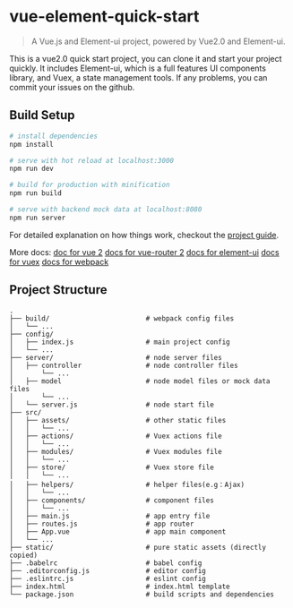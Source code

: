 # vue-element-quick-start

> A Vue.js and Element-ui project, powered by Vue2.0 and Element-ui.

This is a vue2.0 quick start project, you can clone it and start your project quickly. It includes Element-ui, which is a full features UI components library, and Vuex, a state management tools. If any problems, you can commit your issues on the github.

## Build Setup

``` bash
# install dependencies
npm install

# serve with hot reload at localhost:3000
npm run dev

# build for production with minification
npm run build

# serve with backend mock data at localhost:8080
npm run server

```

For detailed explanation on how things work, checkout the
[project guide](http://vuejs-templates.github.io/webpack/).

More docs:
[doc for vue 2](http://vuejs.org/guide/)
[docs for vue-router 2](http://router.vuejs.org/en/index.html)
[docs for element-ui](http://element.eleme.io)
[docs for vuex](http://vuex.vuejs.org/en/index.html)
[docs for webpack](https://webpack.js.org)

## Project Structure
```
.
├── build/                        # webpack config files
│   └── ...
├── config/
│   ├── index.js                  # main project config
│   └── ...
├── server/                       # node server files
│   ├── controller                # node controller files
│       └── ...
│   ├── model                     # node model files or mock data files
│       └── ...
│   └── server.js                 # node start file
├── src/
│   ├── assets/                   # other static files
│   │   └── ...
│   ├── actions/                  # Vuex actions file
│   │   └── ...
│   ├── modules/                  # Vuex modules file
│   │   └── ...
│   ├── store/                    # Vuex store file
│   │   └── ...
│   ├── helpers/                  # helper files(e.g：Ajax)
│   │   └── ...
│   ├── components/               # component files
│   │   └── ...
│   ├── main.js                   # app entry file
│   ├── routes.js                 # app router
│   ├── App.vue                   # app main component
│   └── ...
├── static/                       # pure static assets (directly copied)
├── .babelrc                      # babel config
├── .editorconfig.js              # editor config
├── .eslintrc.js                  # eslint config
├── index.html                    # index.html template
└── package.json                  # build scripts and dependencies

```
